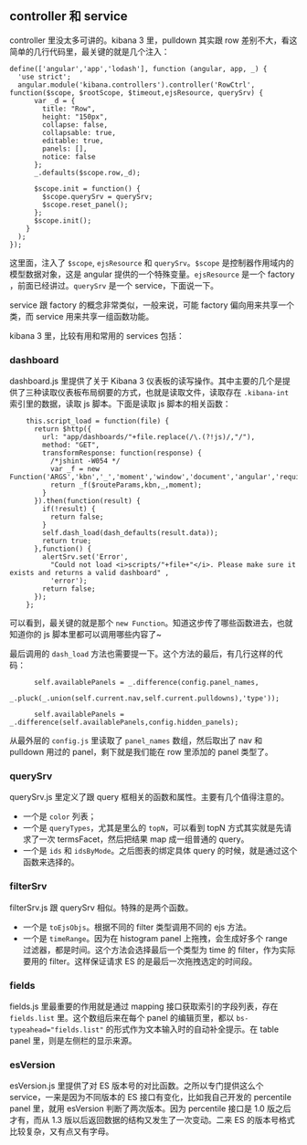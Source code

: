 ## controller 和 service

controller 里没太多可讲的。kibana 3 里，pulldown 其实跟 row 差别不大，看这简单的几行代码里，最关键的就是几个注入：

```
define(['angular','app','lodash'], function (angular, app, _) {
  'use strict';
  angular.module('kibana.controllers').controller('RowCtrl', function($scope, $rootScope, $timeout,ejsResource, querySrv) {
      var _d = {
        title: "Row",
        height: "150px",
        collapse: false,
        collapsable: true,
        editable: true,
        panels: [],
        notice: false
      };
      _.defaults($scope.row,_d);

      $scope.init = function() {
        $scope.querySrv = querySrv;
        $scope.reset_panel();
      };
      $scope.init();
    }
  );
});
```

这里面，注入了 `$scope`, `ejsResource` 和 `querySrv`。`$scope` 是控制器作用域内的模型数据对象，这是 angular 提供的一个特殊变量。`ejsResource` 是一个 factory ，前面已经讲过。`querySrv` 是一个 service，下面说一下。

service 跟 factory 的概念非常类似，一般来说，可能 factory 偏向用来共享一个类，而 service 用来共享一组函数功能。

kibana 3 里，比较有用和常用的 services 包括：

### dashboard

dashboard.js 里提供了关于 Kibana 3 仪表板的读写操作。其中主要的几个是提供了三种读取仪表板布局纲要的方式，也就是读取文件，读取存在 `.kibana-int` 索引里的数据，读取 js 脚本。下面是读取 js 脚本的相关函数：

```
    this.script_load = function(file) {
      return $http({
        url: "app/dashboards/"+file.replace(/\.(?!js)/,"/"),
        method: "GET",
        transformResponse: function(response) {
          /*jshint -W054 */
          var _f = new Function('ARGS','kbn','_','moment','window','document','angular','require','define','$','jQuery',response);
          return _f($routeParams,kbn,_,moment);
        }
      }).then(function(result) {
        if(!result) {
          return false;
        }
        self.dash_load(dash_defaults(result.data));
        return true;
      },function() {
        alertSrv.set('Error',
          "Could not load <i>scripts/"+file+"</i>. Please make sure it exists and returns a valid dashboard" ,
          'error');
        return false;
      });
    };
```

可以看到，最关键的就是那个 `new Function`。知道这步传了哪些函数进去，也就知道你的 js 脚本里都可以调用哪些内容了~

最后调用的 `dash_load` 方法也需要提一下。这个方法的最后，有几行这样的代码：

```
      self.availablePanels = _.difference(config.panel_names,
        _.pluck(_.union(self.current.nav,self.current.pulldowns),'type'));

      self.availablePanels = _.difference(self.availablePanels,config.hidden_panels);
```

从最外层的 `config.js` 里读取了 `panel_names` 数组，然后取出了 nav 和 pulldown 用过的 panel，剩下就是我们能在 row 里添加的 panel 类型了。

### querySrv

querySrv.js 里定义了跟 query 框相关的函数和属性。主要有几个值得注意的。

* 一个是 `color` 列表；
* 一个是 `queryTypes`，尤其是里么的 `topN`，可以看到 topN 方式其实就是先请求了一次 termsFacet，然后把结果 map 成一组普通的 query。
* 一个是 `ids` 和 `idsByMode`。之后图表的绑定具体 query 的时候，就是通过这个函数来选择的。

### filterSrv

filterSrv.js 跟 querySrv 相似。特殊的是两个函数。

* 一个是 `toEjsObjs`。根据不同的 filter 类型调用不同的 ejs 方法。
* 一个是 `timeRange`。因为在 histogram panel 上拖拽，会生成好多个 range 过滤器，都是时间。这个方法会选择最后一个类型为 time 的 filter，作为实际要用的 filter。这样保证请求 ES 的是最后一次拖拽选定的时间段。

### fields

fields.js 里最重要的作用就是通过 mapping 接口获取索引的字段列表，存在 `fields.list` 里。这个数组后来在每个 panel 的编辑页里，都以 `bs-typeahead="fields.list"` 的形式作为文本输入时的自动补全提示。在 table panel 里，则是左侧栏的显示来源。

### esVersion

esVersion.js 里提供了对 ES 版本号的对比函数。之所以专门提供这么个 service，一来是因为不同版本的 ES 接口有变化，比如我自己开发的 percentile panel 里，就用 esVersion 判断了两次版本。因为 percentile 接口是 1.0 版之后才有，而从 1.3 版以后返回数据的结构又发生了一次变动。二来 ES 的版本号格式比较复杂，又有点又有字母。

